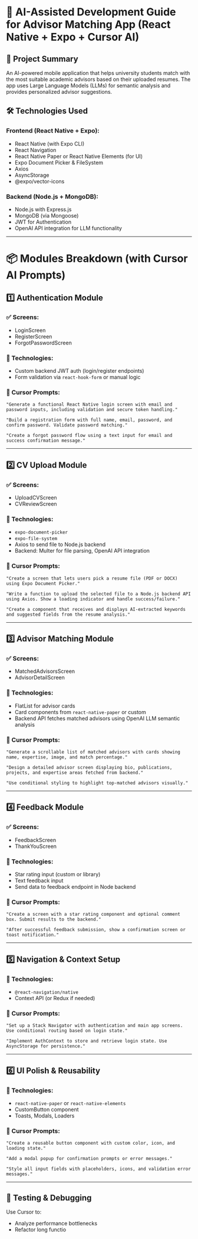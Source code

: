 # 🧠 AI-Assisted Development Guide for Advisor Matching App (React Native + Expo + Cursor AI)

## 📌 Project Summary
An AI-powered mobile application that helps university students match with the most suitable academic advisors based on their uploaded resumes. The app uses Large Language Models (LLMs) for semantic analysis and provides personalized advisor suggestions.

## 🛠️ Technologies Used
### Frontend (React Native + Expo):
- React Native (with Expo CLI)
- React Navigation
- React Native Paper or React Native Elements (for UI)
- Expo Document Picker & FileSystem
- Axios
- AsyncStorage
- @expo/vector-icons

### Backend (Node.js + MongoDB):
- Node.js with Express.js
- MongoDB (via Mongoose)
- JWT for Authentication
- OpenAI API integration for LLM functionality

---

# 📦 Modules Breakdown (with Cursor AI Prompts)

## 1️⃣ Authentication Module
### ✅ Screens:
- LoginScreen
- RegisterScreen
- ForgotPasswordScreen

### 📌 Technologies:
- Custom backend JWT auth (login/register endpoints)
- Form validation via `react-hook-form` or manual logic

### 💬 Cursor Prompts:
```
"Generate a functional React Native login screen with email and password inputs, including validation and secure token handling."

"Build a registration form with full name, email, password, and confirm password. Validate password matching."

"Create a forgot password flow using a text input for email and success confirmation message."
```

---

## 2️⃣ CV Upload Module
### ✅ Screens:
- UploadCVScreen
- CVReviewScreen

### 📌 Technologies:
- `expo-document-picker`
- `expo-file-system`
- Axios to send file to Node.js backend
- Backend: Multer for file parsing, OpenAI API integration

### 💬 Cursor Prompts:
```
"Create a screen that lets users pick a resume file (PDF or DOCX) using Expo Document Picker."

"Write a function to upload the selected file to a Node.js backend API using Axios. Show a loading indicator and handle success/failure."

"Create a component that receives and displays AI-extracted keywords and suggested fields from the resume analysis."
```

---

## 3️⃣ Advisor Matching Module
### ✅ Screens:
- MatchedAdvisorsScreen
- AdvisorDetailScreen

### 📌 Technologies:
- FlatList for advisor cards
- Card components from `react-native-paper` or custom
- Backend API fetches matched advisors using OpenAI LLM semantic analysis

### 💬 Cursor Prompts:
```
"Generate a scrollable list of matched advisors with cards showing name, expertise, image, and match percentage."

"Design a detailed advisor screen displaying bio, publications, projects, and expertise areas fetched from backend."

"Use conditional styling to highlight top-matched advisors visually."
```

---

## 4️⃣ Feedback Module
### ✅ Screens:
- FeedbackScreen
- ThankYouScreen

### 📌 Technologies:
- Star rating input (custom or library)
- Text feedback input
- Send data to feedback endpoint in Node backend

### 💬 Cursor Prompts:
```
"Create a screen with a star rating component and optional comment box. Submit results to the backend."

"After successful feedback submission, show a confirmation screen or toast notification."
```

---

## 5️⃣ Navigation & Context Setup
### 📌 Technologies:
- `@react-navigation/native`
- Context API (or Redux if needed)

### 💬 Cursor Prompts:
```
"Set up a Stack Navigator with authentication and main app screens. Use conditional routing based on login state."

"Implement AuthContext to store and retrieve login state. Use AsyncStorage for persistence."
```

---

## 6️⃣ UI Polish & Reusability
### 📌 Technologies:
- `react-native-paper` or `react-native-elements`
- CustomButton component
- Toasts, Modals, Loaders

### 💬 Cursor Prompts:
```
"Create a reusable button component with custom color, icon, and loading state."

"Add a modal popup for confirmation prompts or error messages."

"Style all input fields with placeholders, icons, and validation error messages."
```

---

## 🧪 Testing & Debugging
Use Cursor to:
- Analyze performance bottlenecks
- Refactor long functio